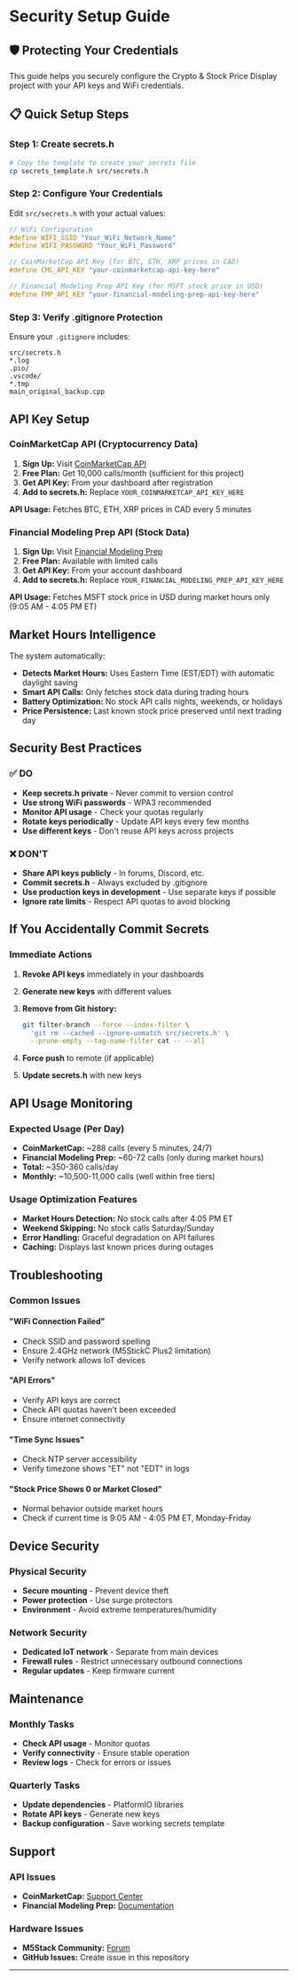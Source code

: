 # Security Setup Guide

## 🛡️ Protecting Your Credentials

This guide helps you securely configure the Crypto & Stock Price Display project with your
API keys and WiFi credentials.

## 📋 Quick Setup Steps

### Step 1: Create secrets.h

```bash
# Copy the template to create your secrets file
cp secrets_template.h src/secrets.h
```

### Step 2: Configure Your Credentials

Edit `src/secrets.h` with your actual values:

```cpp
// WiFi Configuration
#define WIFI_SSID "Your_WiFi_Network_Name"
#define WIFI_PASSWORD "Your_WiFi_Password"

// CoinMarketCap API Key (for BTC, ETH, XRP prices in CAD)
#define CMC_API_KEY "your-coinmarketcap-api-key-here"

// Financial Modeling Prep API Key (for MSFT stock price in USD)
#define FMP_API_KEY "your-financial-modeling-prep-api-key-here"
```

### Step 3: Verify .gitignore Protection

Ensure your `.gitignore` includes:

```
src/secrets.h
*.log
.pio/
.vscode/
*.tmp
main_original_backup.cpp
```

## API Key Setup

### CoinMarketCap API (Cryptocurrency Data)

1. **Sign Up:** Visit [CoinMarketCap API](https://coinmarketcap.com/api/)
2. **Free Plan:** Get 10,000 calls/month (sufficient for this project)
3. **Get API Key:** From your dashboard after registration
4. **Add to secrets.h:** Replace `YOUR_COINMARKETCAP_API_KEY_HERE`

**API Usage:** Fetches BTC, ETH, XRP prices in CAD every 5 minutes

### Financial Modeling Prep API (Stock Data)

1. **Sign Up:** Visit [Financial Modeling Prep](https://financialmodelingprep.com/)
2. **Free Plan:** Available with limited calls
3. **Get API Key:** From your account dashboard
4. **Add to secrets.h:** Replace `YOUR_FINANCIAL_MODELING_PREP_API_KEY_HERE`

**API Usage:** Fetches MSFT stock price in USD during market hours only
(9:05 AM - 4:05 PM ET)

## Market Hours Intelligence

The system automatically:

- **Detects Market Hours:** Uses Eastern Time (EST/EDT) with automatic
  daylight saving
- **Smart API Calls:** Only fetches stock data during trading hours
- **Battery Optimization:** No stock API calls nights, weekends, or holidays
- **Price Persistence:** Last known stock price preserved until next
  trading day

## Security Best Practices

### ✅ DO

- **Keep secrets.h private** - Never commit to version control
- **Use strong WiFi passwords** - WPA3 recommended
- **Monitor API usage** - Check your quotas regularly
- **Rotate keys periodically** - Update API keys every few months
- **Use different keys** - Don't reuse API keys across projects

### ❌ DON'T

- **Share API keys publicly** - In forums, Discord, etc.
- **Commit secrets.h** - Always excluded by .gitignore
- **Use production keys in development** - Use separate keys if possible
- **Ignore rate limits** - Respect API quotas to avoid blocking

## If You Accidentally Commit Secrets

### Immediate Actions

1. **Revoke API keys** immediately in your dashboards
2. **Generate new keys** with different values
3. **Remove from Git history:**

   ```bash
   git filter-branch --force --index-filter \
     'git rm --cached --ignore-unmatch src/secrets.h' \
     --prune-empty --tag-name-filter cat -- --all
   ```

4. **Force push** to remote (if applicable)
5. **Update secrets.h** with new keys

## API Usage Monitoring

### Expected Usage (Per Day)

- **CoinMarketCap:** ~288 calls (every 5 minutes, 24/7)
- **Financial Modeling Prep:** ~60-72 calls (only during market hours)
- **Total:** ~350-360 calls/day
- **Monthly:** ~10,500-11,000 calls (well within free tiers)

### Usage Optimization Features

- **Market Hours Detection:** No stock calls after 4:05 PM ET
- **Weekend Skipping:** No stock calls Saturday/Sunday
- **Error Handling:** Graceful degradation on API failures
- **Caching:** Displays last known prices during outages

## Troubleshooting

### Common Issues

#### "WiFi Connection Failed"

- Check SSID and password spelling
- Ensure 2.4GHz network (M5StickC Plus2 limitation)
- Verify network allows IoT devices

#### "API Errors"

- Verify API keys are correct
- Check API quotas haven't been exceeded
- Ensure internet connectivity

#### "Time Sync Issues"

- Check NTP server accessibility
- Verify timezone shows "ET" not "EDT" in logs

#### "Stock Price Shows 0 or Market Closed"

- Normal behavior outside market hours
- Check if current time is 9:05 AM - 4:05 PM ET, Monday-Friday

## Device Security

### Physical Security

- **Secure mounting** - Prevent device theft
- **Power protection** - Use surge protectors
- **Environment** - Avoid extreme temperatures/humidity

### Network Security

- **Dedicated IoT network** - Separate from main devices
- **Firewall rules** - Restrict unnecessary outbound connections
- **Regular updates** - Keep firmware current

## Maintenance

### Monthly Tasks

- **Check API usage** - Monitor quotas
- **Verify connectivity** - Ensure stable operation
- **Review logs** - Check for errors or issues

### Quarterly Tasks

- **Update dependencies** - PlatformIO libraries
- **Rotate API keys** - Generate new keys
- **Backup configuration** - Save working secrets template

## Support

### API Issues

- **CoinMarketCap:** [Support Center](https://coinmarketcap.com/api/support/)
- **Financial Modeling Prep:** [Documentation](https://financialmodelingprep.com/developer/docs)

### Hardware Issues

- **M5Stack Community:** [Forum](https://community.m5stack.com/)
- **GitHub Issues:** Create issue in this repository

---

